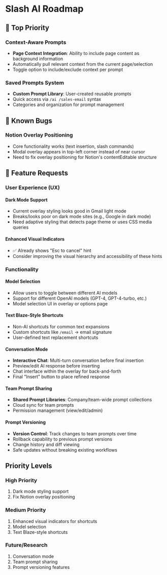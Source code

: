 # Slash AI Roadmap

## 🎯 Top Priority

### Context-Aware Prompts
- **Page Context Integration**: Ability to include page content as background information
- Automatically pull relevant context from the current page/selection
- Toggle option to include/exclude context per prompt

### Saved Prompts System
- **Custom Prompt Library**: User-created reusable prompts
- Quick access via `/ai /sales-email` syntax
- Categories and organization for prompt management

## 🐛 Known Bugs

### Notion Overlay Positioning
- Core functionality works (text insertion, slash commands)
- Modal overlay appears in top-left corner instead of near cursor
- Need to fix overlay positioning for Notion's contentEditable structure

## 🚀 Feature Requests

### User Experience (UX)

#### Dark Mode Support
- Current overlay styling looks good in Gmail light mode
- Breaks/looks poor on dark mode sites (e.g., Google in dark mode)
- Need adaptive styling that detects page theme or uses CSS media queries

#### Enhanced Visual Indicators
- ✅ Already shows "Esc to cancel" hint
- Consider improving the visual hierarchy and accessibility of these hints

### Functionality


#### Model Selection
- Allow users to toggle between different AI models
- Support for different OpenAI models (GPT-4, GPT-4-turbo, etc.)
- Model selection UI in overlay or options page


#### Text Blaze-Style Shortcuts
- Non-AI shortcuts for common text expansions
- Custom shortcuts like `/email` → email signature
- User-defined text replacement shortcuts

#### Conversation Mode
- **Interactive Chat**: Multi-turn conversation before final insertion
- Preview/edit AI response before inserting
- Chat interface within the overlay for back-and-forth
- Final "Insert" button to place refined response


#### Team Prompt Sharing
- **Shared Prompt Libraries**: Company/team-wide prompt collections
- Cloud sync for team prompts
- Permission management (view/edit/admin)

#### Prompt Versioning
- **Version Control**: Track changes to team prompts over time
- Rollback capability to previous prompt versions
- Change history and diff viewing
- Safe updates without breaking existing workflows

## Priority Levels

### High Priority
1. Dark mode styling support
2. Fix Notion overlay positioning

### Medium Priority
1. Enhanced visual indicators for shortcuts
2. Model selection
3. Text Blaze-style shortcuts

### Future/Research
1. Conversation mode
2. Team prompt sharing
3. Prompt versioning features